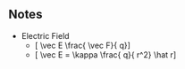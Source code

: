 ## Notes

* Electric Field
  * \[ \vec E \frac{ \vec F}{ q}\]
  * \[ \vec E = \kappa \frac{ q}{ r^2} \hat r\]



